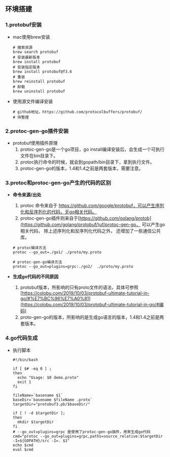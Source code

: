 ## 环境搭建

### 1.protobuf安装

- mac使用brew安装

  ```shell
  # 搜索资源
  brew search protobuf
  # 安装最新版本
  brew install protobuf 
  # 安装指定版本
  brew install protobuf@f3.6
  # 重装
  brew reinstall protobuf
  # 卸载
  brew uninstall protobuf
  ```

- 使用源文件编译安装

  ```shell
  # github地址，https://github.com/protocolbuffers/protobuf/
  # 待整理
  ```

  

### 2.protoc-gen-go插件安装

- protobuf使用插件原理
  1. protoc-gen-go是一个go项目，go install编译安装后，会生成一个可执行文件在bin目录下。
  2. protoc执行命令的时候，就会到gopath/bin目录下，拿到执行文件。
  3. protoc-gen-go的版本，1.4和1.4之前是两套版本，需要注意。



### 3.protoc和protoc-gen-go产生的代码的区别

- **命令来源/出处**

  1. protoc 命令来自于 https://github.com/google/protobuf，可以产生序列化和反序列化的代码，无go相关代码。
  2.  protoc-gen-go插件则来自于[https://github.com/golang/protob](https://github.com/golang/protobuf/)uf/protoc-gen-go， 可以产生go相关代码， 除上述序列化和反序列化代码之外， 还增加了一些通信公共库。

  ```shell
  # protoc编译方法
  protoc --go_out=./go1/ ./proto/my.proto
  
  # protoc-gen-go编译方法
  protoc --go_out=plugins=grpc:./go2/  ./proto/my.proto
  ```

- **生成go代码的不同原因**

  1. protobuf版本，所影响的只有proto文件的语法，具体可参照[https://colobu.com/2019/10/03/protobuf-ultimate-tutorial-in-go/#%E7%BC%96%E7%A0%81](https://colobu.com/2019/10/03/protobuf-ultimate-tutorial-in-go/#编码)
  2. proto-gen-go的版本，所影响的是生成go语言的版本，1.4和1.4之前是两套版本。



### 4.go代码生成

- 执行脚本

  ```shell
  #!/bin/bash
  
  if [ $# -eq 0 ] ;
  then
  	echo "Usage: $0 demo.proto"
  	exit 1
  fi
  
  fileName=`basename $1`
  baseDir=`basename $fileName .proto`
  targetDir="protobuf3.pb/$baseDir/"
  
  if [ ! -d $targetDir ];
  then
  	mkdir $targetDir
  fi
  # --go_out=plugins=grpc 是使用了protoc-gen-go插件，用来生成go代码
  cmd="protoc --go_out=plugins=grpc,paths=source_relative:$targetDir -I=${GOPATH}/src -I=. $1"
  echo $cmd
  eval $cmd
  ```

  



